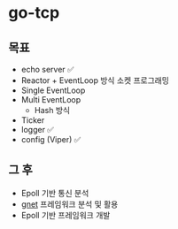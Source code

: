# go-tcp

## 목표

- echo server ✅
- Reactor + EventLoop 방식 소켓 프로그래밍
- Single EventLoop
- Multi EventLoop
    - Hash 방식
- Ticker
- logger ✅
- config (Viper) ✅

## 그 후
- Epoll 기반 통신 분석
- [gnet](https://github.com/panjf2000/gnet/) 프레임워크 분석 및 활용
- Epoll 기반 프레임워크 개발
